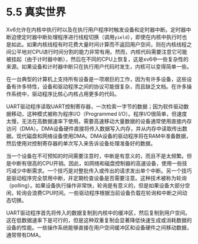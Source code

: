 # 5.5 真实世界

Xv6允许在内核中执行时以及在执行用户程序时触发设备和定时器中断。定时器中断迫使定时器中断处理程序进行线程切换（调用`yield`），即使在内核中执行时也是如此。如果内核线程有时花费大量时间计算而不返回用户空间，则在内核线程之间公平地对CPU进行时间分割的能力非常有用。然而，内核代码需要注意它可能被挂起（由于计时器中断），然后在不同的CPU上恢复，这是xv6中一些复杂性的来源。如果设备和计时器中断只在执行用户代码时发生，内核可以变得简单一些。

在一台典型的计算机上支持所有设备是一项艰巨的工作，因为有许多设备，这些设备有许多特性，设备和驱动程序之间的协议可能很复杂，而且缺乏文档。在许多操作系统中，驱动程序比核心内核占用更多的代码。

UART驱动程序读取UART控制寄存器，一次检索一字节的数据；因为软件驱动数据移动，这种模式被称为程序I/O（Programmed I/O）。程序I/O很简单，但速度太慢，无法在高数据速率下使用。需要高速移动大量数据的设备通常使用直接内存访问（DMA）。DMA设备硬件直接将传入数据写入内存，并从内存中读取传出数据。现代磁盘和网络设备使用DMA。DMA设备的驱动程序将在RAM中准备数据，然后使用对控制寄存器的单次写入来告诉设备处理准备好的数据。

当一个设备在不可预知的时间需要注意时，中断是有意义的，而且不是太频繁。但是中断有很高的CPU开销。因此，如网络和磁盘控制器的高速设备，使用一些技巧减少中断需求。一个技巧是对整批传入或传出的请求发出单个中断。另一个技巧是驱动程序完全禁用中断，并定期检查设备是否需要注意。这种技术被称为轮询（polling）。如果设备执行操作非常快，轮询是有意义的，但是如果设备大部分空闲，轮询会浪费CPU时间。一些驱动程序根据当前设备负载在轮询和中断之间动态切换。

UART驱动程序首先将传入的数据复制到内核中的缓冲区，然后复制到用户空间。这在低数据速率下是可行的，但是这种双重复制会显著降低快速生成或消耗数据的设备的性能。一些操作系统能够直接在用户空间缓冲区和设备硬件之间移动数据，通常带有DMA。